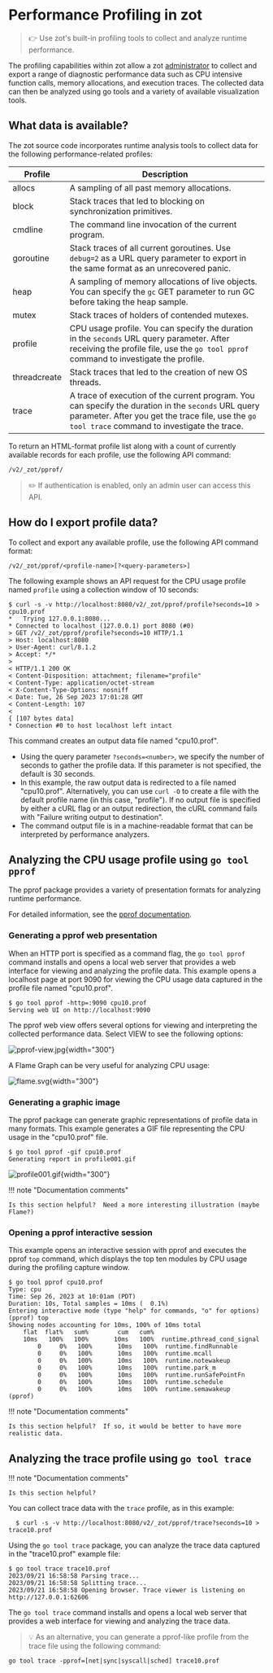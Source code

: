 # Performance Profiling in zot

> :point_right: Use zot's built-in profiling tools to collect and analyze runtime performance.

The profiling capabilities within zot allow a zot [administrator](../articles/authn-authz.md) to collect and export a range of diagnostic performance data such as CPU intensive function calls, memory allocations, and execution traces. The collected data can then be analyzed using go tools and a variety of available visualization tools.

## What data is available?

The zot source code incorporates runtime analysis tools to collect data for the following performance-related profiles:

| Profile  | Description |
| ------- | --------- |
| allocs | A sampling of all past memory allocations. |
| block | Stack traces that led to blocking on synchronization primitives. |
| cmdline | The command line invocation of the current program. |
| goroutine| Stack traces of all current goroutines. Use `debug=2` as a URL query parameter to export in the same format as an unrecovered panic. |
| heap | A sampling of memory allocations of live objects. You can specify the `gc` GET parameter to run GC before taking the heap sample. |
| mutex | Stack traces of holders of contended mutexes. |
| profile | CPU usage profile. You can specify the duration in the `seconds` URL query parameter. After receiving the profile file, use the `go tool pprof` command to investigate the profile. |
| threadcreate | Stack traces that led to the creation of new OS threads. |
| trace | A trace of execution of the current program. You can specify the duration in the `seconds` URL query parameter. After you get the trace file, use the `go tool trace` command to investigate the trace. |

To return an HTML-format profile list along with a count of currently available records for each profile, use the following API command: 

    /v2/_zot/pprof/

> :pencil2: If authentication is enabled, only an admin user can access this API.

## How do I export profile data?

To collect and export any available profile, use the following API command format:

    /v2/_zot/pprof/<profile-name>[?<query-parameters>]

The following example shows an API request for the CPU usage profile named `profile` using a collection window of 10 seconds:

    $ curl -s -v http://localhost:8080/v2/_zot/pprof/profile?seconds=10 > cpu10.prof
    *   Trying 127.0.0.1:8080...
    * Connected to localhost (127.0.0.1) port 8080 (#0)
    > GET /v2/_zot/pprof/profile?seconds=10 HTTP/1.1
    > Host: localhost:8080
    > User-Agent: curl/8.1.2
    > Accept: */*
    > 
    < HTTP/1.1 200 OK
    < Content-Disposition: attachment; filename="profile"
    < Content-Type: application/octet-stream
    < X-Content-Type-Options: nosniff
    < Date: Tue, 26 Sep 2023 17:01:28 GMT
    < Content-Length: 107
    < 
    { [107 bytes data]
    * Connection #0 to host localhost left intact

This command creates an output data file named "cpu10.prof".

- Using the query parameter `?seconds=<number>`, we specify the number of seconds to gather the profile data. If this parameter is not specified, the default is 30 seconds.
- In this example, the raw output data is redirected to a file named "cpu10.prof". Alternatively, you can use `curl -O` to create a file with the default profile name (in this case, "profile"). If no output file is specified by either a cURL flag or an output redirection, the cURL command fails with "Failure writing output to destination". 
- The command output file is in a machine-readable format that can be interpreted by performance analyzers.


## Analyzing the CPU usage profile using `go tool pprof`

The pprof package provides a variety of presentation formats for analyzing runtime performance.

For detailed information, see the [pprof documentation](https://pkg.go.dev/runtime/pprof).


### Generating a pprof web presentation

When an HTTP port is specified as a command flag, the `go tool pprof` command installs and opens a local web server that provides a web interface for viewing and analyzing the profile data.  This example opens a localhost page at port 9090 for viewing the CPU usage data captured in the profile file named "cpu10.prof". 

    $ go tool pprof -http=:9090 cpu10.prof
    Serving web UI on http://localhost:9090

The pprof web view offers several options for viewing and interpreting the collected performance data.  Select VIEW to see the following options:

![pprof-view.jpg](../assets/images/pprof-view.jpg){width="300"}

A Flame Graph can be very useful for analyzing CPU usage:

![flame.svg](../assets/images/flame.svg){width="300"}


### Generating a graphic image

The pprof package can generate graphic representations of profile data in many formats. This example generates a GIF file representing the CPU usage in the "cpu10.prof" file.

    $ go tool pprof -gif cpu10.prof
    Generating report in profile001.gif

![profile001.gif](../assets/images/profile001.gif){width="300"}

!!! note "Documentation comments"

    Is this section helpful?  Need a more interesting illustration (maybe Flame?)


### Opening a pprof interactive session

This example opens an interactive session with pprof and executes the pprof `top` command, which displays the top ten modules by CPU usage during the profiling capture window.

    $ go tool pprof cpu10.prof
    Type: cpu
    Time: Sep 26, 2023 at 10:01am (PDT)
    Duration: 10s, Total samples = 10ms (  0.1%)
    Entering interactive mode (type "help" for commands, "o" for options)
    (pprof) top
    Showing nodes accounting for 10ms, 100% of 10ms total
        flat  flat%   sum%        cum   cum%
        10ms   100%   100%       10ms   100%  runtime.pthread_cond_signal
            0     0%   100%       10ms   100%  runtime.findRunnable
            0     0%   100%       10ms   100%  runtime.mcall
            0     0%   100%       10ms   100%  runtime.notewakeup
            0     0%   100%       10ms   100%  runtime.park_m
            0     0%   100%       10ms   100%  runtime.runSafePointFn
            0     0%   100%       10ms   100%  runtime.schedule
            0     0%   100%       10ms   100%  runtime.semawakeup
    (pprof)

!!! note "Documentation comments"

    Is this section helpful?  If so, it would be better to have more realistic data.

## Analyzing the trace profile using `go tool trace`

!!! note "Documentation comments"

    Is this section helpful? 

You can collect trace data with the `trace` profile, as in this example:

      $ curl -s -v http://localhost:8080/v2/_zot/pprof/trace?seconds=10 > trace10.prof

Using the `go tool trace` package, you can analyze the trace data captured in the "trace10.prof" example file:

    $ go tool trace trace10.prof
    2023/09/21 16:58:58 Parsing trace...
    2023/09/21 16:58:58 Splitting trace...
    2023/09/21 16:58:58 Opening browser. Trace viewer is listening on http://127.0.0.1:62606

The `go tool trace` command installs and opens a local web server that provides a web interface for viewing and analyzing the trace data.

> :bulb: As an alternative, you can generate a pprof-like profile from the trace file using the following command:

    go tool trace -pprof=[net|sync|syscall|sched] trace10.prof
